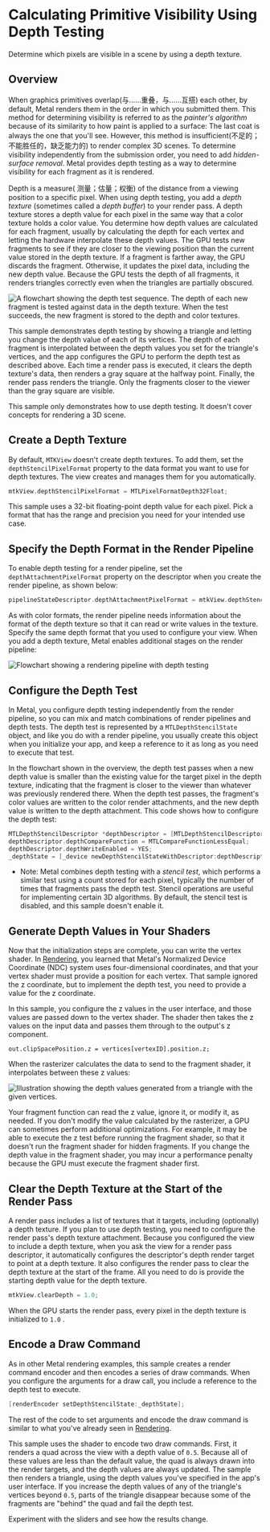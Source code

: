 # Calculating Primitive Visibility Using Depth Testing

Determine which pixels are visible in a scene by using a depth texture.

## Overview

When graphics primitives overlap(与……重叠，与……互搭) each other, by default, Metal renders them in the order in which you submitted them. This method for determining visibility is referred to as the _painter's algorithm_ because of its similarity to how paint is applied to a surface: The last coat is always the one that you'll see. However, this method is insufficient(不足的；不能胜任的，缺乏能力的) to render complex 3D scenes.   To determine visibility independently from the submission order, you need to add *hidden-surface removal*. Metal provides depth testing as a way to determine visibility for each fragment as it is rendered.

Depth is a measure( 测量；估量；权衡) of the distance from a viewing position to a specific pixel. When using depth testing, you add a *depth texture* (sometimes called a *depth buffer*) to your render pass. A depth texture stores a depth value for each pixel in the same way that a color texture holds a color value. You determine how depth values are calculated for each fragment, usually by calculating the depth for each vertex and letting the hardware interpolate these depth values. The GPU tests new fragments to see if they are closer to the viewing position than the current value stored in the depth texture. If a fragment is farther away, the GPU discards the fragment. Otherwise, it updates the pixel data, including the new depth value. Because the GPU tests the depth of all fragments, it renders triangles correctly even when the triangles are partially obscured.

![A flowchart showing the depth test sequence. The depth of each new fragment is tested against data in the depth texture. When the test succeeds, the new fragment is stored to the depth and color textures.](./Documentation/depth-testing-flow.png "Depth Test Flow")

This sample demonstrates depth testing by showing a triangle and letting you change the depth value of each of its vertices. The depth of each fragment is interpolated between the depth values you set for the triangle's vertices, and the app configures the GPU to perform the depth test as described above. Each time a render pass is executed, it clears the depth texture's data, then renders a gray square at the halfway point. Finally, the render pass renders the triangle. Only the fragments closer to the viewer than the gray square are visible.

This sample only demonstrates how to use depth testing. It doesn't cover concepts for rendering a 3D scene.

## Create a Depth Texture

By default, `MTKView` doesn't create depth textures. To add them, set the `depthStencilPixelFormat` property to the data format you want to use for depth textures. The view creates and manages them for you automatically.

``` objective-c
mtkView.depthStencilPixelFormat = MTLPixelFormatDepth32Float;
```

This sample uses a 32-bit floating-point depth value for each pixel. Pick a format that has the range and precision you need for your intended use case.

## Specify the Depth Format in the Render Pipeline

To enable depth testing for a render pipeline, set the `depthAttachmentPixelFormat` property on the descriptor when you create the render pipeline, as shown below:

``` objective-c
pipelineStateDescriptor.depthAttachmentPixelFormat = mtkView.depthStencilPixelFormat;
```

As with color formats, the render pipeline needs information about the format of the depth texture so that it can read or write values in the texture. Specify the same depth format that you used to configure your view. When you add a depth texture, Metal enables additional stages on the render pipeline:

![Flowchart showing a rendering pipeline with depth testing](./Documentation/depth-testing-pipeline.png "Rendering Pipeline")

## Configure the Depth Test

In Metal, you configure depth testing independently from the render pipeline, so you can mix and match combinations of render pipelines and depth tests. The depth test is represented by a `MTLDepthStencilState` object, and like you do with a render pipeline, you usually create this object when you initialize your app, and keep a reference to it as long as you need to execute that test.

In the flowchart shown in the overview, the depth test passes when a new depth value is smaller than the existing value for the target pixel in the depth texture, indicating that the fragment is closer to the viewer than whatever was previously rendered there. When the depth test passes, the fragment's color values are written to the color render attachments, and the new depth value is written to the depth attachment. This code shows how to configure the depth test:

``` objective-c
MTLDepthStencilDescriptor *depthDescriptor = [MTLDepthStencilDescriptor new];
depthDescriptor.depthCompareFunction = MTLCompareFunctionLessEqual;
depthDescriptor.depthWriteEnabled = YES;
_depthState = [_device newDepthStencilStateWithDescriptor:depthDescriptor];
```

- Note: Metal combines depth testing with a *stencil test*, which performs a similar test using a count stored for each pixel, typically the number of times that fragments pass the depth test. Stencil operations are useful for implementing certain 3D algorithms. By default, the stencil test is disabled, and this sample doesn't enable it.

## Generate Depth Values in Your Shaders

Now that the initialization steps are complete, you can write the vertex shader. In [Rendering](https://developer.apple.com/documentation/metal/using_a_render_pipeline_to_render_primitives), you learned that Metal's Normalized Device Coordinate (NDC) system uses four-dimensional coordinates, and that your vertex shader must provide a position for each vertex. That sample ignored the z coordinate, but to implement the depth test, you need to provide a value for the z coordinate.

In this sample, you configure the z values in the user interface, and those values are passed down to the vertex shader. The shader then takes the z values on the input data and passes them through to the output's z component. 

``` metal
out.clipSpacePosition.z = vertices[vertexID].position.z;
```

When the rasterizer calculates the data to send to the fragment shader, it interpolates between these z values:

![Illustration showing the depth values generated from a triangle with the given vertices.](./Documentation/depth-testing-depth-values.png "Generated Depth Values From Triangle With Given Vertices")

Your fragment function can read the z value, ignore it, or modify it, as needed. If you don't modify the value calculated by the rasterizer, a GPU can sometimes perform additional optimizations. For example, it may be able to execute the z test before running the fragment shader, so that it doesn't run the fragment shader for hidden fragments. If you change the depth value in the fragment shader, you may incur a performance penalty because the GPU must execute the fragment shader first.

## Clear the Depth Texture at the Start of the Render Pass

A render pass includes a list of textures that it targets, including (optionally) a depth texture. If you plan to use depth testing, you need to configure the render pass's depth texture attachment.  Because you configured the view to include a depth texture, when you ask the view for a render pass descriptor, it automatically configures the descriptor's depth render target to point at a depth texture. It also configures the render pass to clear the depth texture at the start of the frame. All you need to do is provide the starting depth value for the depth texture.

``` objective-c
mtkView.clearDepth = 1.0;
```

When the GPU starts the render pass, every pixel in the depth texture is initialized to `1.0` .


## Encode a Draw Command

As in other Metal rendering examples, this sample creates a render command encoder and then encodes a series of draw commands. When you configure the arguments for a draw call, you include a reference to the depth test to execute. 
``` objective-c
[renderEncoder setDepthStencilState:_depthState];
```

The rest of the code to set arguments and encode the draw command is similar to what you've already seen in [Rendering](https://developer.apple.com/documentation/metal/using_a_render_pipeline_to_render_primitives).

This sample uses the shader to encode two draw commands. First, it renders a quad across the view with a depth value of `0.5`. Because all of these values are less than the default value, the quad is always drawn into the render targets, and the depth values are always updated. The sample then renders a triangle, using the depth values you've specified in the app's user interface. If you increase the depth values of any of the triangle's vertices beyond `0.5`, parts of the triangle disappear because some of the fragments are "behind" the quad and fail the depth test.

Experiment with the sliders and see how the results change.


